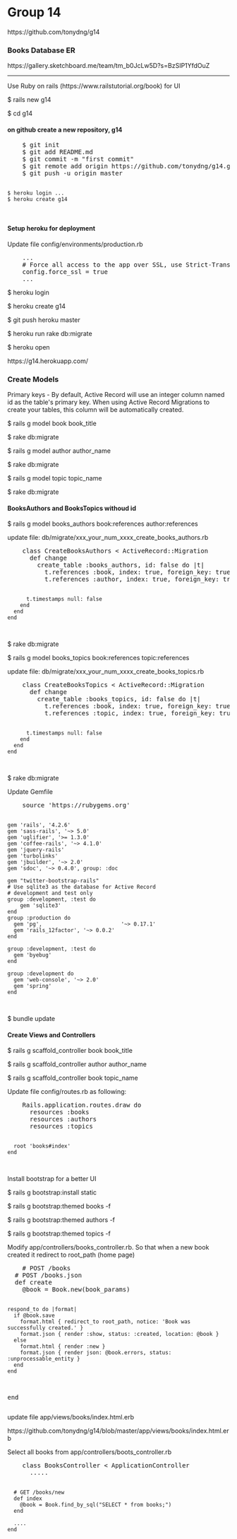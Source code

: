 <h1>Group 14</h1>
<p>https://github.com/tonydng/g14</p>
<h3>Books Database ER</h3>
https://gallery.sketchboard.me/team/tm_b0JcLw5D?s=BzSIP1YfdOuZ
<hr>
<p>Use Ruby on rails (https://www.railstutorial.org/book) for UI</p>
<p>$ rails new g14</p>
<p>$ cd g14</p>
<h4>on github create a new repository, g14</h4>
<pre>
	$ git init
	$ git add README.md
	$ git commit -m "first commit"
	$ git remote add origin https://github.com/tonydng/g14.git
	$ git push -u origin master

	$ heroku login ...
	$ heroku create g14
	
</pre>
<h4>Setup heroku for deployment</h4>
<p>Update file config/environments/production.rb</p>
<pre>
	...
	# Force all access to the app over SSL, use Strict-Transport-Security, and use secure cookies.
  	config.force_ssl = true
	...
</pre>
<p>$ heroku login</p>
<p>$ heroku create g14</p>
<p>$ git push heroku master</p>
<p>$ heroku run rake db:migrate</p>
<p>$ heroku open</p>
<p>https://g14.herokuapp.com/</p>
<h3>Create Models</h3>
<p>
	Primary keys - By default, Active Record will use an integer column named id as the table's primary key. When using Active Record Migrations to create your tables, this column will be automatically created.
</p>
<p>$ rails g model book book_title</p>
<p>$ rake db:migrate</p>
<p>$ rails g model author author_name</p>
<p>$ rake db:migrate</p>
<p>$ rails g model topic topic_name</p>
<p>$ rake db:migrate</p>
<h4>BooksAuthors and BooksTopics withoud id</h4>
<p>$ rails g model books_authors book:references author:references</p>
<p>update file: db/migrate/xxx_your_num_xxxx_create_books_authors.rb</p>
<pre>
	class CreateBooksAuthors < ActiveRecord::Migration
	  def change
	    create_table :books_authors, id: false do |t|
	      t.references :book, index: true, foreign_key: true
	      t.references :author, index: true, foreign_key: true

	      t.timestamps null: false
	    end
	  end
	end
</pre>
<p>$ rake db:migrate</p>
<p>$ rails g model books_topics book:references topic:references</p>
<p>update file: db/migrate/xxx_your_num_xxxx_create_books_topics.rb</p>
<pre>
	class CreateBooksTopics < ActiveRecord::Migration
	  def change
	    create_table :books_topics, id: false do |t|
	      t.references :book, index: true, foreign_key: true
	      t.references :topic, index: true, foreign_key: true

	      t.timestamps null: false
	    end
	  end
	end
</pre>
<p>$ rake db:migrate</p>
<p>Update Gemfile</p>
<pre>
	source 'https://rubygems.org'

	gem 'rails', '4.2.6'
	gem 'sass-rails', '~> 5.0'
	gem 'uglifier', '>= 1.3.0'
	gem 'coffee-rails', '~> 4.1.0'
	gem 'jquery-rails'
	gem 'turbolinks'
	gem 'jbuilder', '~> 2.0'
	gem 'sdoc', '~> 0.4.0', group: :doc

	gem "twitter-bootstrap-rails"
	# Use sqlite3 as the database for Active Record
	# development and test only
	group :development, :test do 
		gem 'sqlite3'
	end
	group :production do
	  gem 'pg',							'~> 0.17.1'            
	  gem 'rails_12factor',	'~> 0.0.2'
	end

	group :development, :test do
	  gem 'byebug'
	end

	group :development do
	  gem 'web-console', '~> 2.0'
	  gem 'spring'
	end
</pre>
<p>$ bundle update</p>
<h4>Create Views and Controllers</h4>
<p>$ rails g scaffold_controller book book_title</p>
<p>$ rails g scaffold_controller author author_name</p>
<p>$ rails g scaffold_controller book topic_name</p>
<p>Update file config/routes.rb as following:</p>
<pre>
	Rails.application.routes.draw do
	  resources :books
	  resources :authors
	  resources :topics

	  root 'books#index'
	end
</pre>
<p>Install bootstrap for a better UI</p>
<p>$ rails g bootstrap:install static</p>
<p>$ rails g bootstrap:themed books -f</p>
<p>$ rails g bootstrap:themed authors -f</p>
<p>$ rails g bootstrap:themed topics -f</p>
<p>Modify app/controllers/books_controller.rb. So that when a new book created it redirect to root_path (home page)</p>
<pre>
	# POST /books
  # POST /books.json
  def create
    @book = Book.new(book_params)

    respond_to do |format|
      if @book.save
        format.html { redirect_to root_path, notice: 'Book was successfully created.' }
        format.json { render :show, status: :created, location: @book }
      else
        format.html { render :new }
        format.json { render json: @book.errors, status: :unprocessable_entity }
      end
    end
  end
</pre>
<p>update file app/views/books/index.html.erb</p>
<p>https://github.com/tonydng/g14/blob/master/app/views/books/index.html.erb</p>
<p>Select all books from app/controllers/boots_controller.rb</p>
<pre>
	class BooksController < ApplicationController
	  .....

	  # GET /books/new
	  def index
	    @book = Book.find_by_sql("SELECT * from books;")
	  end

	  ....
	end
</pre>